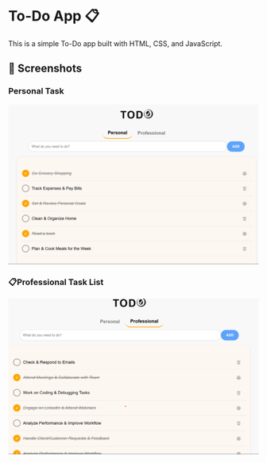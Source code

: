 # To-Do App 📋

This is a simple To-Do app built with HTML, CSS, and JavaScript.

## 📸 Screenshots

### Personal Task

![Personal Task ](images/Screenshot%20.png)

### 📋Professional Task List

![Professional Task List](images/screenshot1.png)

